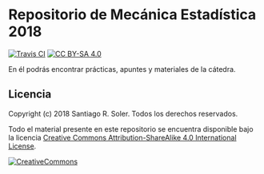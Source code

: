 # Repositorio de Mecánica Estadística 2018


[![Travis CI][travis-shield]][travis-ci]
[![CC BY-SA 4.0][cc-by-sa-shield]][cc-by-sa]

En él podrás encontrar prácticas, apuntes y materiales de la cátedra.


## Licencia
Copyright (c) 2018 Santiago R. Soler. Todos los derechos reservados.

Todo el material presente en este repositorio se encuentra disponible bajo la
licencia [Creative Commons Attribution-ShareAlike 4.0 International License][cc-by-sa].

[![CreativeCommons][cc-by-sa-image]][cc-by-sa]



[travis-ci]: https://travis-ci.org/santis19/mecanica-estadistica/builds
[travis-shield]: https://img.shields.io/travis/santis19/mecanica-estadistica/master.svg
[cc-by-sa]: http://creativecommons.org/licenses/by-sa/4.0/
[cc-by-sa-image]: https://licensebuttons.net/l/by-sa/4.0/88x31.png
[cc-by-sa-shield]: https://img.shields.io/badge/License-CC%20BY--SA%204.0-lightgrey.svg
